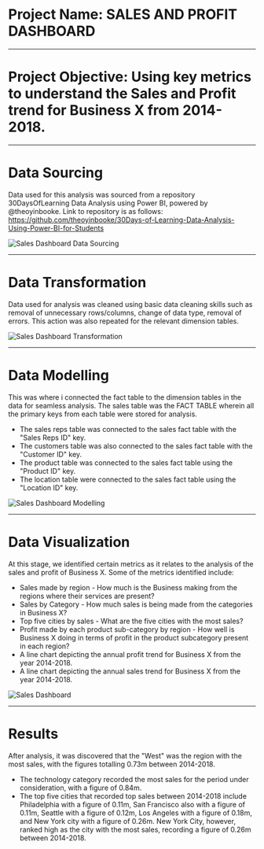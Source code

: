# Project Name: SALES AND PROFIT DASHBOARD

----
# Project Objective: Using key metrics to understand the Sales and Profit trend for Business X from 2014-2018.



----
# Data Sourcing
Data used for this analysis was sourced from a repository 30DaysOfLearning Data Analysis using Power BI, powered by @theoyinbooke. Link to repository is as follows:
https://github.com/theoyinbooke/30Days-of-Learning-Data-Analysis-Using-Power-BI-for-Students


![Sales Dashboard Data Sourcing](https://user-images.githubusercontent.com/107516898/175808468-716bd358-da31-4330-80ba-820ecba92c5c.png)



----
# Data Transformation
Data used for analysis was cleaned using basic data cleaning skills such as removal of unnecessary rows/columns, change of data type, removal of errors. This action was also repeated for the relevant dimension tables.


![Sales Dashboard Transformation](https://user-images.githubusercontent.com/107516898/175808592-51af0560-ec1d-41e7-a212-d0cfd1dc9129.png)



----
# Data Modelling
This was where i connected the fact table to the dimension tables in the data for seamless analysis. The sales table was the FACT TABLE wherein all the primary keys from each table were stored for analysis.
- The sales reps table was connected to the sales fact table with the "Sales Reps ID" key.
- The customers table was also connected to the sales fact table with the "Customer ID" key.
- The product table was connected to the sales fact table using the "Product ID" key. 
- The location table were connected to the sales fact table using the "Location ID" key.  


![Sales Dashboard Modelling](https://user-images.githubusercontent.com/107516898/175808707-4b1a3906-c853-43cc-9046-69014d1d2e30.png)



----
# Data Visualization
At this stage, we identified certain metrics as it relates to the analysis of the sales and profit of Business X. Some of the metrics identified include:
- Sales made by region - How much is the Business making from the regions where their services are present?
- Sales by Category -  How much sales is being made from the categories in Business X?
- Top five cities by sales - What are the five cities with the most sales?
- Profit made by each product sub-category by region - How well is Business X doing in terms of profit in the product subcategory present in each region?
- A line chart depicting the annual profit trend for Business X from the year 2014-2018.
- A line chart depicting the annual sales trend for Business X from the year 2014-2018. 


![Sales Dashboard](https://user-images.githubusercontent.com/107516898/175808768-456b3470-baa8-4785-91a5-f4b794bc3ce9.png)



----
# Results
After analysis, it was discovered that the "West" was the region with the most sales, with the figures totalling 0.73m between 2014-2018.
- The technology category recorded the most sales for the period under consideration, with a figure of 0.84m.
- The top five cities that recorded top sales between 2014-2018 include Philadelphia with a figure of 0.11m, San Francisco also with a figure of 0.11m, Seattle with a figure of 0.12m, Los Angeles with a figure of 0.18m, and New York city with a figure of 0.26m. New York City, however, ranked high as the city with the most sales, recording a figure of 0.26m between 2014-2018. 
